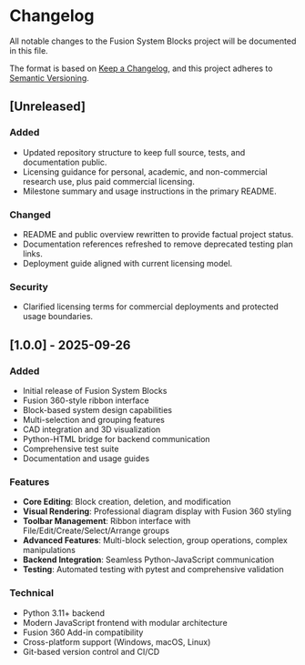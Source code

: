 # Changelog

All notable changes to the Fusion System Blocks project will be documented in this file.

The format is based on [Keep a Changelog](https://keepachangelog.com/en/1.0.0/),
and this project adheres to [Semantic Versioning](https://semver.org/spec/v2.0.0.html).

## [Unreleased]

### Added
- Updated repository structure to keep full source, tests, and documentation public.
- Licensing guidance for personal, academic, and non-commercial research use, plus paid commercial licensing.
- Milestone summary and usage instructions in the primary README.

### Changed
- README and public overview rewritten to provide factual project status.
- Documentation references refreshed to remove deprecated testing plan links.
- Deployment guide aligned with current licensing model.

### Security
- Clarified licensing terms for commercial deployments and protected usage boundaries.

## [1.0.0] - 2025-09-26

### Added
- Initial release of Fusion System Blocks
- Fusion 360-style ribbon interface
- Block-based system design capabilities
- Multi-selection and grouping features
- CAD integration and 3D visualization
- Python-HTML bridge for backend communication
- Comprehensive test suite
- Documentation and usage guides

### Features
- **Core Editing**: Block creation, deletion, and modification
- **Visual Rendering**: Professional diagram display with Fusion 360 styling
- **Toolbar Management**: Ribbon interface with File/Edit/Create/Select/Arrange groups
- **Advanced Features**: Multi-block selection, group operations, complex manipulations
- **Backend Integration**: Seamless Python-JavaScript communication
- **Testing**: Automated testing with pytest and comprehensive validation

### Technical
- Python 3.11+ backend
- Modern JavaScript frontend with modular architecture
- Fusion 360 Add-in compatibility
- Cross-platform support (Windows, macOS, Linux)
- Git-based version control and CI/CD